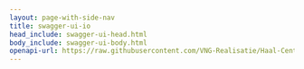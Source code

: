 ```yaml
---
layout: page-with-side-nav
title: swagger-ui-io
head_include: swagger-ui-head.html
body_include: swagger-ui-body.html
openapi-url: https://raw.githubusercontent.com/VNG-Realisatie/Haal-Centraal-BRK-bevragen/develop/specificatie/genereervariant/openapi.yaml
---
```

<div id="swagger-ui"></div>
